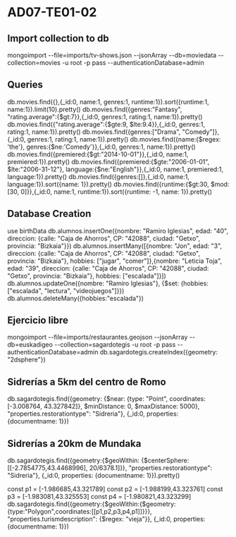 # AD07-TE01-02
## Import collection to db
mongoimport --file=imports/tv-shows.json --jsonArray --db=moviedata --collection=movies -u root -p pass --authenticationDatabase=admin

## Queries
db.movies.find({},{_id:0, name:1, genres:1, runtime:1}).sort({runtime:1, name:1}).limit(10).pretty()
db.movies.find({genres:"Fantasy", "rating.average":{$gt:7}},{_id:0, genres:1, rating:1, name:1}).pretty()
db.movies.find({"rating.average":{$gte:9, $lte:9.4}},{_id:0, genres:1, rating:1, name:1}).pretty()
db.movies.find({genres:["Drama", "Comedy"]},{_id:0, genres:1, rating:1, name:1}).pretty()
db.movies.find({name:{$regex: 'the'}, genres:{$ne:'Comedy'}},{_id:0, genres:1, name:1}).pretty()
db.movies.find({premiered:{$gt:"2014-10-01"}},{_id:0, name:1, premiered:1}).pretty()
db.movies.find({premiered:{$gte:"2006-01-01", $lte:"2006-31-12"}, language:{$ne:"English"}},{_id:0, name:1, premiered:1, language:1}).pretty()
db.movies.find({genres:[]},{_id:0, name:1, language:1}).sort({name: 1}).pretty()
db.movies.find({runtime:{$gt:30, $mod: [30, 0]}},{_id:0, name:1, runtime:1}).sort({runtime: -1, name: 1}).pretty()

## Database Creation
use birthData
db.alumnos.insertOne({nombre: "Ramiro Iglesias", edad: "40", direccion: {calle: "Caja de Ahorros", CP: "42088", ciudad: "Getxo", provincia: "Bizkaia"}})
db.alumnos.insertMany([{nombre: "Jon", edad: "3", direccion: {calle: "Caja de Ahorros", CP: "42088", ciudad: "Getxo", provincia: "Bizkaia"}, hobbies: ["jugar", "comer"]},{nombre: "Leticia Toja", edad: "39", direccion: {calle: "Caja de Ahorros", CP: "42088", ciudad: "Getxo", provincia: "Bizkaia"}, hobbies: ["escalada"]}])
db.alumnos.updateOne({nombre: "Ramiro Iglesias"}, {$set: {hobbies: ["escalada", "lectura", "videojuegos"]}})
db.alumnos.deleteMany({hobbies:"escalada"})

## Ejercicio libre
mongoimport --file=imports/restaurantes.geojson --jsonArray --db=euskadigeo --collection=sagardotegis -u root -p pass --authenticationDatabase=admin
db.sagardotegis.createIndex({geometry: "2dsphere"})
## Sidrerías a 5km del centro de Romo
db.sagardotegis.find({geometry: {$near: {type: "Point", coordinates:[-3.008764, 43.327842]}, $minDistance: 0, $maxDistance: 5000}, "properties.restorationtype": "Sidreria"}, {_id:0, properties: {documentname: 1}})
## Sidrerías a 20km de Mundaka
db.sagardotegis.find({geometry:{$geoWithin: {$centerSphere: [[-2.7854775,43.4468996], 20/6378.1]}}, "properties.restorationtype": "Sidreria"}, {_id:0, properties: {documentname: 1}}).pretty()

const p1 = [-1.986685,43.321789]
const p2 = [-1.988199,43.323761]
const p3 = [-1.983081,43.325553]
const p4 = [-1.980821,43.323299]
db.sagardotegis.find({geometry:{$geoWithin:{$geometry:{type:"Polygon",coordinates:[[p1,p2,p3,p4,p1]]}}}, "properties.turismdescription": {$regex: "vieja"}}, {_id:0, properties: {documentname: 1}})

